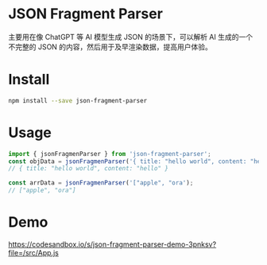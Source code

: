 # JSON Fragment Parser
主要用在像 ChatGPT 等 AI 模型生成 JSON 的场景下，可以解析 AI 生成的一个不完整的 JSON 的内容，然后用于及早渲染数据，提高用户体验。

# Install
```bash
npm install --save json-fragment-parser
 ```

# Usage
```js
import { jsonFragmenParser } from 'json-fragment-parser';
const objData = jsonFragmenParser('{ title: "hello world", content: "hello ');
// { title: "hello world", content: "hello" }

const arrData = jsonFragmenParser('["apple", "ora');
// ["apple", "ora"]
```

# Demo
https://codesandbox.io/s/json-fragment-parser-demo-3pnksv?file=/src/App.js